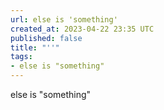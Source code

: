 ```yaml
---
url: else is 'something'
created_at: 2023-04-22 23:35 UTC
published: false
title: "''"
tags:
- else is "something"
---
```


else is "something"
